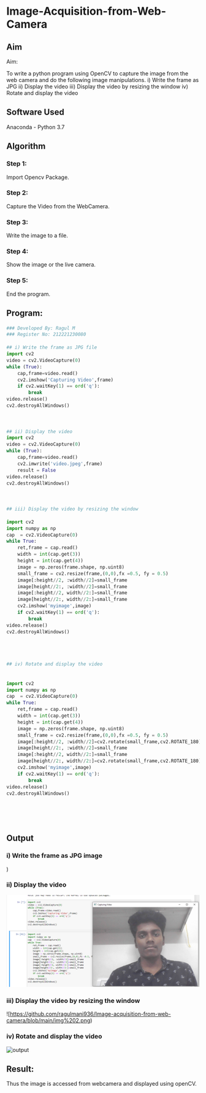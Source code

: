 # Image-Acquisition-from-Web-Camera
## Aim
 
Aim:
 
To write a python program using OpenCV to capture the image from the web camera and do the following image manipulations.
i) Write the frame as JPG 
ii) Display the video 
iii) Display the video by resizing the window
iv) Rotate and display the video

## Software Used
Anaconda - Python 3.7
## Algorithm
### Step 1:
Import Opencv Package.

### Step 2:
Capture the Video from the WebCamera.

### Step 3:
Write the image to a file.

### Step 4:
Show the image or the live camera.

### Step 5:
End the program.

## Program:
``` Python
### Developed By: Ragul M
### Register No: 212221230080

## i) Write the frame as JPG file
import cv2
video = cv2.VideoCapture(0)
while (True):
    cap,frame=video.read()
    cv2.imshow('Capturing Video',frame)
    if cv2.waitKey(1) == ord('q'):
        break
video.release()
cv2.destroyAllWindows()



## ii) Display the video
import cv2
video = cv2.VideoCapture(0)
while (True):
    cap,frame=video.read()
    cv2.imwrite('video.jpeg',frame) 
    result = False
video.release()
cv2.destroyAllWindows()



## iii) Display the video by resizing the window

import cv2
import numpy as np
cap  = cv2.VideoCapture(0)
while True:
    ret,frame = cap.read()
    width = int(cap.get(3))
    height = int(cap.get(4))
    image = np.zeros(frame.shape, np.uint8)
    small_frame = cv2.resize(frame,(0,0),fx =0.5, fy = 0.5)
    image[:height//2, :width//2]=small_frame
    image[height//2:, :width//2]=small_frame
    image[:height//2, width//2:]=small_frame
    image[height//2:, width//2:]=small_frame
    cv2.imshow('myimage',image)
    if cv2.waitKey(1) == ord('q'):
        break
video.release()
cv2.destroyAllWindows()
    



## iv) Rotate and display the video


import cv2
import numpy as np
cap  = cv2.VideoCapture(0)
while True:
    ret,frame = cap.read()
    width = int(cap.get(3))
    height = int(cap.get(4))
    image = np.zeros(frame.shape, np.uint8)
    small_frame = cv2.resize(frame,(0,0),fx =0.5, fy = 0.5)
    image[:height//2, :width//2]=cv2.rotate(small_frame,cv2.ROTATE_180)
    image[height//2:, :width//2]=small_frame
    image[:height//2, width//2:]=small_frame
    image[height//2:, width//2:]=cv2.rotate(small_frame,cv2.ROTATE_180)
    cv2.imshow('myimage',image)
    if cv2.waitKey(1) == ord('q'):
        break
video.release()
cv2.destroyAllWindows()






```
## Output

### i) Write the frame as JPG image

)

### ii) Display the video

![output](https://github.com/ragulmani936/Image-acquisition-from-web-camera/blob/main/img%201.png)

### iii) Display the video by resizing the window

![https://github.com/ragulmani936/Image-acquisition-from-web-camera/blob/main/img%202.png)


### iv) Rotate and display the video


![output](https://github.com/ragulmani936/Image-acquisition-from-web-camera/blob/main/img%203.png)



## Result:
Thus the image is accessed from webcamera and displayed using openCV. 
